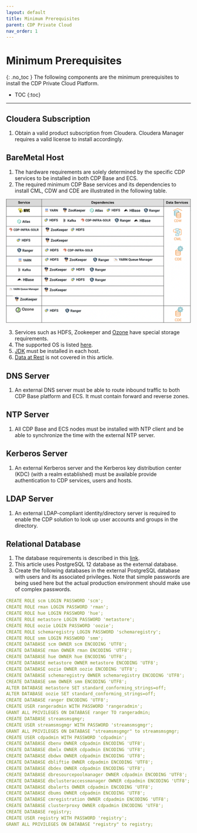 ```yaml
---
layout: default
title: Minimum Prerequisites
parent: CDP Private Cloud
nav_order: 1
---
```


# Minimum Prerequisites
{: .no_toc }
The following components are the minimum prerequisites to install the CDP Private Cloud Platform.

- TOC
{:toc}

---

## Cloudera Subscription

1. Obtain a valid product subscription from Cloudera. Cloudera Manager requires a valid license to install accordingly. 

## BareMetal Host

1. The hardware requirements are solely determined by the specific CDP services to be installed in both CDP Base and ECS.
2. The required minimum CDP Base services and its dependencies to install CML, CDW and CDE are illustrated in the following table.

![](../../assets/images/base_svc_table1.png)

3. Services such as HDFS, Zookeeper and [Ozone](https://docs.cloudera.com/cdp-private-cloud-upgrade/latest/release-guide/topics/cdpdc-ozone.html) have special storage requirements.
4. The supported OS is listed [here](https://docs.cloudera.com/cdp-private-cloud-base/7.1.7/installation/topics/cdpdc-os-requirements.html).
5. [JDK](https://docs.cloudera.com/cdp-private-cloud-base/7.1.7/installation/topics/cdpdc-java-requirements.html) must be installed in each host.
6. [Data at Rest](https://docs.cloudera.com/cdp-private-cloud-base/7.1.7/installation/topics/cdpdc-data-at-rest-encryption-requirements.html) is not covered in this article.

## DNS Server

1. An external DNS server must be able to route inbound traffic to both CDP Base platform and ECS. It must contain forward and reverse zones.

## NTP Server

1. All CDP Base and ECS nodes must be installed with NTP client and be able to synchronize the time with the external NTP server.

## Kerberos Server

1. An external Kerberos server and the Kerberos key distribution center (KDC) (with a realm established) must be available provide authentication to CDP services, users and hosts.

## LDAP Server

1. An external LDAP-compliant identity/directory server is required to enable the CDP solution to look up user accounts and groups in the directory.

## Relational Database

1. The database requirements is described in this [link](https://docs.cloudera.com/cdp-private-cloud-base/7.1.7/installation/topics/cdpdc-database-requirements.html).
2. This article uses PostgreSQL 12 database as the external database.
3. Create the following databases in the external PostgreSQL database with users and its associated privileges. Note that simple passwords are being used here but the actual production environment should make use of complex passwords.

  ```yaml
CREATE ROLE scm LOGIN PASSWORD 'scm';
CREATE ROLE rman LOGIN PASSWORD 'rman';
CREATE ROLE hue LOGIN PASSWORD 'hue';
CREATE ROLE metastore LOGIN PASSWORD 'metastore';
CREATE ROLE oozie LOGIN PASSWORD 'oozie';
CREATE ROLE schemaregistry LOGIN PASSWORD 'schemaregistry';
CREATE ROLE smm LOGIN PASSWORD 'smm';
CREATE DATABASE scm OWNER scm ENCODING 'UTF8';
CREATE DATABASE rman OWNER rman ENCODING 'UTF8';
CREATE DATABASE hue OWNER hue ENCODING 'UTF8';
CREATE DATABASE metastore OWNER metastore ENCODING 'UTF8';
CREATE DATABASE oozie OWNER oozie ENCODING 'UTF8';
CREATE DATABASE schemaregistry OWNER schemaregistry ENCODING 'UTF8';
CREATE DATABASE smm OWNER smm ENCODING 'UTF8';
ALTER DATABASE metastore SET standard_conforming_strings=off;
ALTER DATABASE oozie SET standard_conforming_strings=off;
CREATE DATABASE ranger ENCODING 'UTF8';
CREATE USER rangeradmin WITH PASSWORD 'rangeradmin';
GRANT ALL PRIVILEGES ON DATABASE ranger TO rangeradmin;
CREATE DATABASE streamsmsgmgr;
CREATE USER streamsmsgmgr WITH PASSWORD 'streamsmsgmgr';
GRANT ALL PRIVILEGES ON DATABASE "streamsmsgmgr" to streamsmsgmgr;
CREATE USER cdpadmin WITH PASSWORD 'cdpadmin';
CREATE DATABASE dbenv OWNER cdpadmin ENCODING 'UTF8';
CREATE DATABASE dbmlx OWNER cdpadmin ENCODING 'UTF8';
CREATE DATABASE dbdwx OWNER cdpadmin ENCODING 'UTF8';
CREATE DATABASE dbliftie OWNER cdpadmin ENCODING 'UTF8';
CREATE DATABASE dbdex OWNER cdpadmin ENCODING 'UTF8';
CREATE DATABASE dbresourcepoolmanager OWNER cdpadmin ENCODING 'UTF8';
CREATE DATABASE dbclusteraccessmanager OWNER cdpadmin ENCODING 'UTF8';
CREATE DATABASE dbalerts OWNER cdpadmin ENCODING 'UTF8';
CREATE DATABASE dbums OWNER cdpadmin ENCODING 'UTF8';
CREATE DATABASE cmregistration OWNER cdpadmin ENCODING 'UTF8';
CREATE DATABASE clusterproxy OWNER cdpadmin ENCODING 'UTF8';
CREATE DATABASE registry;
CREATE USER registry WITH PASSWORD 'registry';
GRANT ALL PRIVILEGES ON DATABASE "registry" to registry;
  ```
